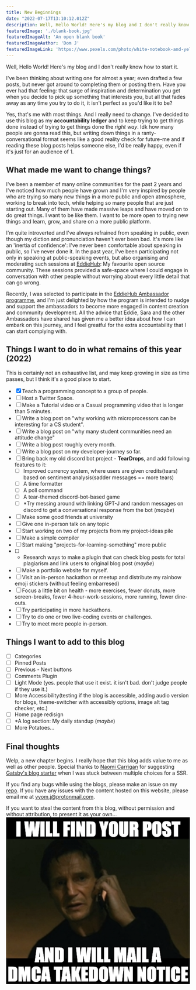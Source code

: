 ```yaml
---
title: New Beginnings
date: "2022-07-17T13:10:12.012Z"
description: Well, Hello World! Here's my blog and I don't really know how to start.
featuredImage: './blank-book.jpg'
featuredImageAlt: 'An open blank book'
featuredImageAuthor: 'Dom J'
featuredImageLink: 'https://www.pexels.com/photo/white-notebook-and-yellow-pencil-45718/'
---
```


Well, Hello World! Here's my blog and I don't really know how to start it.

I've been thinking about writing one for almost a year; even drafted a few posts, but never got around to completing them or posting them.
Have you ever had that feeling: that surge of inspiration and determination you get when you decide to pick up something that interests you, but all that fades away as any time you try to do it, it isn't perfect as you'd like it to be?

Yes, that's me with most things. And I really need to change. I've decided to use this blog as my **accountability ledger** and to keep trying to get things done instead of trying to get things done the _right way_. Idk how many people are gonna read this, but writing down things in a ranty-conversational format seems like a good reality check for future-me and if reading these blog posts helps someone else, I'd be really happy, even if it's just for an audience of 1.

## What made me want to change things?

I've been a member of many online communities for the past 2 years and I've noticed how much people have grown and I'm very inspired by people who are trying so many new things in a more public and open atmosphere, working to break into tech, while helping so many people that are just starting out. Many of them have made massive leaps and have moved on to do great things. I want to be like them. I want to be more open to trying new things and learn, grow, and share on a more public platform.

I'm quite introverted and I've always refrained from speaking in public, even though my diction and pronunciation haven't ever been bad. It's more like an 'inertia of confidence': I've never been comfortable about speaking in public, so I've never done it. In the past year, I've been participating not only in speaking at public-speaking events, but also organising and moderating such sessions at [EddieHub](https://www.eddiehub.org/): My favourite open source community. These sessions provided a safe-space where I could engage in conversation with other people without worrying about every little detail that can go wrong.

Recently, I was selected to participate in the [EddieHub Ambassador programme](https://www.eddiehub.org/ambassador-program), and I'm just delighted by how the program is intended to nudge and support the ambassadors to become more engaged in content creation and community development. All the advice that Eddie, Sara and the other Ambassadors have shared has given me a better idea about how I can embark on this journey, and I feel greatful for the extra accountability that I can start complying with.

## Things I want to do in what remains of this year (2022)

This is certainly not an exhaustive list, and may keep growing in size as time passes, but I think it's a good place to start.

- [x] Teach a programming concept to a group of people.
- [ ] Host a Twitter Space.
- [ ] Make a Tutorial video or a Casual programming video that is longer than 5 minutes.
- [ ] Write a blog post on "why working with microprocessors can be interesting for a CS student".
- [ ] Write a blog post on "why many student communities need an attitude change"
- [ ] Write a blog post roughly every month.
- [ ] Write a blog post on my developer-journey so far.
- [ ] Bring back my old discord bot project - **TearDrops**, and add following features to it:
  - [ ] Improved currency system, where users are given credits(tears) based on sentiment analysis(sadder messages == more tears)
  - [ ] A time formatter
  - [ ] A poll command
  - [ ] A tear-themed discord-bot-based game
  - [ ] *Try messing around with linking GPT-J and random messages on discord to get a conversational response from the bot (_maybe_)
- [ ] Make some good friends at university
- [ ] Give one in-person talk on any topic
- [ ] Start working on two of my projects from my project-ideas pile
- [ ] Make a simple compiler
- [ ] Start making "projects-for-learning-something" more public
- [ ] * Research ways to make a plugin that can check blog posts for total plagiarism and link users to original blog post (_maybe_)
- [ ] Make a portfolio website for myself.
- [ ] Visit an in-person hackathon or meetup and distribute my rainbow emoji stickers (without feeling embarresed)
- [ ] Focus a little bit on health - more exercises, fewer donuts, more screen-breaks, fewer 4-hour-work-sessions, more running, fewer dine-outs.
- [ ] Try participating in more hackathons.
- [ ] Try to do one or two live-coding events or challenges.
- [ ] Try to meet more people in-person.

## Things I want to add to this blog

- [ ] Categories
- [ ] Pinned Posts
- [ ] Previous - Next buttons
- [ ] Comments Plugin
- [ ] Light Mode (yes. people that use it exist. it isn't bad. don't judge people if they use it.)
- [ ] More Accessibility(testing if the blog is accessible, adding audio version for blogs, theme-switcher with accessibly options, image alt tag checker, etc.)
- [ ] Home page redisign
- [ ] *A log section: My daily standup (_maybe_)
- [ ] More Potatoes...

## Final thoughts

Welp, a new chapter begins. I really hope that this blog adds value to me as well as other people. Special thanks to [Naomi Carrigan](https://www.naomi.lgbt/) for suggesting [Gatsby's blog starter](https://www.gatsbyjs.com/starters/gatsbyjs/gatsby-starter-blog/) when I was stuck between multiple choices for a SSR.

If you find any bugs while using the blogs, please make an issue on my [repo](https://github.com/Vyvy-vi/blog). If you have any issues with the content hosted on this website, please email me at [vyom.j@protonmail.com](mailto:vyom.j@protonmail.com).

If you want to steal the content from this blog, without permission and without attribution, to present it as your own...
![Liam Neeson from Taken saying I will find your post and I will mail a DMCA Takedown Notice](./i-will-find-you-and-dmca-you.png)
